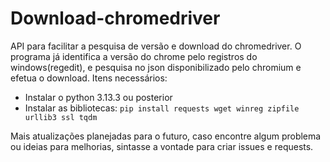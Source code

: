 # Download-chromedriver
API para facilitar a pesquisa de versão e download do chromedriver.
O programa já identifica a versão do chrome pelo registros do windows(regedit), e pesquisa no json disponibilizado pelo chromium e efetua o download.
Itens necessários:
- Instalar o python 3.13.3 ou posterior
- Instalar as bibliotecas: ```pip install requests wget winreg zipfile urllib3 ssl tqdm ```

Mais atualizações planejadas para o futuro, caso encontre algum problema ou ideias para melhorias, sintasse a vontade para criar issues e requests.
